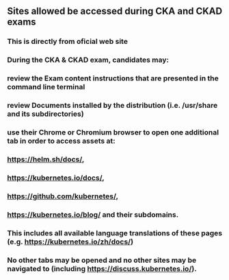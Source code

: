 

## Sites allowed be accessed during CKA and CKAD exams

### This is directly from oficial web site


### During the CKA & CKAD exam, candidates may:
### review the Exam content instructions that are presented in the command line terminal
### review Documents installed by the distribution (i.e. /usr/share and its subdirectories)
### use their Chrome or Chromium browser to open one additional tab in order to access assets at: 
### https://helm.sh/docs/, 
### https://kubernetes.io/docs/, 
### https://github.com/kubernetes/,  
### https://kubernetes.io/blog/ and their subdomains. 
### 
### This includes all available language translations of these pages (e.g. https://kubernetes.io/zh/docs/)
### No other tabs may be opened and no other sites may be navigated to   (including https://discuss.kubernetes.io/). 
